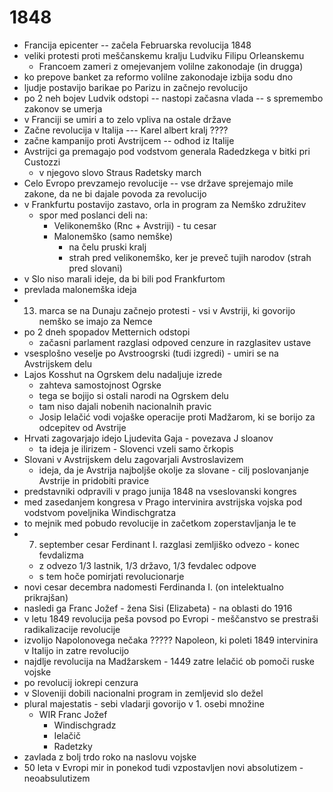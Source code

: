 # 1848
- Francija epicenter -- začela Februarska revolucija 1848
- veliki protesti proti meščanskemu kralju Ludviku Filipu Orleanskemu 
    - Francoem zameri z omejevanjem volilne zakonodaje (in drugga)
- ko prepove banket za reformo volilne zakonodaje izbija sodu dno
- ljudje postavijo barikae po Parizu in začnejo revolucijo
- po 2 neh bojev Ludvik odstopi -- nastopi začasna vlada -- s spremembo zakonov se umerja
- v Franciji se umiri a to zelo vpliva na ostale države
- Začne revolucija v Italija --- Karel albert kralj ????
- začne kampanijo proti Avstrijcem -- odhod iz Italije
- Avstrijci ga premagajo pod vodstvom generala Radedzkega v bitki pri Custozzi 
    - v njegovo slovo Straus Radetsky march
- Celo Evropo prevzamejo revolucije -- vse države sprejemajo mile zakone, da ne bi dajale povoda za revolucijo
- v Frankfurtu postavijo zastavo, orla in program za Nemško združitev
    - spor med poslanci deli na:
        - Velikonemško (Rnc + Avstriji) - tu cesar
        - Malonemško (samo nemške)
            - na čelu pruski kralj 
            - strah pred velikonemško, ker je preveč tujih narodov (strah pred slovani)
- v Slo niso marali ideje, da bi bili pod Frankfurtom
- prevlada malonemška ideja 
- 13. marca se na Dunaju začnejo protesti - vsi v Avstriji, ki govorijo nemško se imajo za Nemce
- po 2 dneh spopadov Metternich odstopi     
    - začasni parlament razglasi odpoved cenzure in razglasitev ustave
- vsesplošno veselje po Avstroogrski (tudi izgredi) - umiri se na Avstrijskem delu
- Lajos Kosshut na Ogrskem delu nadaljuje izrede 
    - zahteva samostojnost Ogrske
    - tega se bojijo si ostali narodi na Ogrskem delu
    - tam niso dajali nobenih nacionalnih pravic
    - Josip Ielačić vodi vojaške operacije proti Madžarom, ki se borijo za odcepitev od Avstrije
- Hrvati zagovarjajo idejo Ljudevita Gaja - povezava J sloanov
    - ta ideja je ilirizem - Slovenci vzeli samo črkopis
- Slovani v Avstrijskem delu zagovarjali Avstroslavizem
    - ideja, da je Avstrija najboljše okolje za slovane - cilj poslovanjanje Avstrije in pridobiti pravice
- predstavniki odpravili v prago junija 1848 na vseslovanski kongres
- med zasedanjem kongresa v Prago intervinira avstrijska vojska pod vodstvom poveljnika Windischgratza
- to mejnik med pobudo revolucije in začetkom zoperstavljanja le te
- 7. september cesar Ferdinant I. razglasi zemljiško odvezo - konec fevdalizma
    - z odvezo 1/3 lastnik, 1/3 državo, 1/3 fevdalec odpove
    - s tem hoče pomirjati revolucionarje
- novi cesar decembra nadomesti Ferdinanda I. (on intelektualno prikrajšan)
- nasledi ga Franc Jožef - žena Sisi (Elizabeta) - na oblasti do 1916
- v letu 1849 revolucija peša povsod po Evropi - meščanstvo se prestraši radikalizacije revolucije
- izvolijo Napolonovega nečaka ????? Napoleon, ki poleti 1849 intervinira v Italijo in zatre revolucijo
- najdlje revolucija na Madžarskem -  1449 zatre Ielačić ob pomoči ruske vojske
- po revolucij iokrepi cenzura
- v Sloveniji dobili nacionalni program in zemljevid slo dežel
- plural majestatis - sebi vladarji govorijo v 1. osebi množine
    - WIR Franc Jožef
        - Windischgradz
        - Ielačič
        - Radetzky
- zavlada z bolj trdo roko na naslovu vojske
- 50 leta v Evropi mir in ponekod tudi vzpostavljen novi absolutizem - neoabsulutizem

